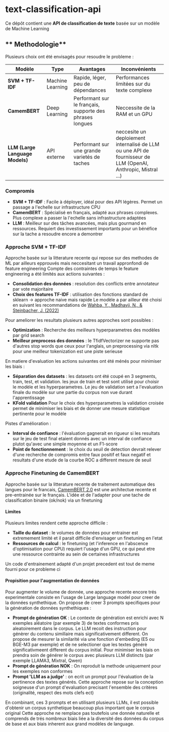 # text-classification-api 

Ce dépôt contient une **API de classification de texte** basée sur un modèle de Machine Learning


## ** Methodologie**  

Plusieurs choix ont été envisagés pour resoudre le probleme :

| Modèle | Type             | Avantages                                              | Inconvénients                                                                                                 |
|--------|------------------|--------------------------------------------------------|---------------------------------------------------------------------------------------------------------------|
| **SVM + TF-IDF** | Machine Learning | Rapide, léger, peu de dépendances                      | Performances limitées sur du texte complexe                                                                   |
| **CamemBERT** | Deep Learning    | Performant sur le français, supporte des phrases longues | Neccessite de la RAM et un GPU                                                                                |
| **LLM (Large Language Models)** | API externe      | Performant sur une grande varietés de taches           | neccesite un deploiement internalisé de LLM ou une API de fournisseur de LLM (OpenAI, Anthropic, Mistral ...) |

### **Compromis**  
- **SVM + TF-IDF** : Facile à déployer, idéal pour des API légères. Permet un passage a l'echelle sur infrastructure CPU
- **CamemBERT** : Spécialisé en français, adapté aux phrases complexes.  Plus complexe a passer la l'echelle sans infrastructure adaptées
- **LLM** : Meilleur sur des tâches avancées, mais plus gourmand en ressources. Requiert des investissement importants pour un bénéfice sur la tache a resoudre encore a demontrer

### **Approche SVM + TF-IDF**

Approche basée sur la litterature recente qui repose sur des methodes de ML par ailleurs epprouvés mais neccesitant un travail appronfondi de feature engineering
Compte des contraintes de temps le feature engineering a été limités aux actions suivantes :
- **Consolidation des données** : resolution des conflicts entre annotateur par vote majoritaire
- **Choix des features TF-IDF** : utilisation des fonctions standard de sklearn -> approche naive mais rapide
Le modèle a par ailleur été choisi en suivant les recommandations de [Wahba, Y., Madhavji, N., & Steinbacher, J. (2022)](https://arxiv.org/abs/2211.02563v1)

Pour ameliorer les resultats plusieurs autres approches sont possibles :

- **Optimization** : Recherche des meilleurs hyperparametres des modèles par grid search
- **Meilleur preprocess des données** : le TfidfVectorizer ne supporte pas d'autres stop words que ceux pour l'anglais, un preprocessing via nltk pour une meilleur tokenization est une piste serieuse

En matiere d'evaluation les actions suivantes ont été ménés pour minimiser les biais :

- **Séparation des datasets** : les datasets ont été coupé en 3 segments, train, test, et validation. les jeux de train et test sont utilisé pour choisir le modèle et les hyperparametres. Le jeu de validation sert a l'evaluation finale du modèle sur une partie du corpus non vue durant l'apprentissage
- **KFold validation** Pour le choix des hyperparametres la validation croisée permet de minimiser les biais et de donner une mesure statistique pertinente pour le modèle

Pistes d'amélioration :

- **Interval de confiance** : l'évaluation gagnerait en rigueur si les resultats sur le jeu de test final
etaient donnés avec un interval de confiance plutot qu'avec une simple moyenne et un F1-score
- **Point de fonctionnement** : le choix du seuil de detection devrait relever d'une recherche de compromis entre faux positif et faux negatif et resultats d'une etude de la courbe ROC a different mesure de seuil

### **Approche Finetuning de CamemBERT**

Approche basée sur la litterature recente de traitement automatique des langues pour le francais,
[CamemBERT 2.0](https://arxiv.org/abs/2411.08868) est une architectue recente et pre-entrainée sur le français.
L'idée et de l'adapter pour une tache de classification binaire (ok/nok) via un finetuning

#### **Limites**

Plusieurs limites rendent cette approche difficile :

- **Taille du dataset** : le volumes de données pour entrainer est extremement limité et il parait difficile d'envisager un finetuning en l'etat
- **Ressources de calcul** : le finetuning (et l'inference en l'abscence d'optimisation pour CPU) requiert 
l'usage d'un GPU, ce qui peut etre une ressource contrainte au sein de certaines infrastructures

Un code d'entrainement adapté d'un projet precedent est tout de meme fourni pour ce probleme ci 

#### **Propisition pour l'augmentation de données**

Pour augmenter le volume de donnée, une approche recente encore trés experimentale consiste en l'usage de Large language model pour creer de la données synthethique.
On propose de creer 3 prompts specifiques pour la génération de données synthethiques :

- **Prompt de génération OK** : Le contexte de génération est enrichi avec N exemples aléatoire (par exemple 3) de textes conformes pris aleatoirement
dans le corpus. Le LLM recoit des instruction pour génèrer du contenu simillaire mais significativement different.
On propose de mesurer la similarité via une fonction d'embeding (E5 ou BGE-M3 par exemple) et de ne selectioner que les textes générè significativmeent different du corpus initial.
Pour minimiser les biais on prendra soin de générer le corpus avec plusieurs LLM distincts (par exemple LLAMA3, Mixtral, Qwen)
- **Prompt de génération NOK** : On reproduit la methode uniquement pour les exemples non conformes
- **Prompt 'LLM as a judge'** : on ecrit un prompt pour l'évaluation de la pertinence des textes générés.
Cette approche repose sur la conception soigneuse d'un prompt d'evaluation precisant l'ensemble des critères (originalité, respect des mots clefs ect) 

En combinant, ces 3 prompts et en utilisant plusieurs LLMs, il est possible d'obtenir un corpus synthetique beaucoup plus important que le corpus original
Cette approche ne remplace pas toutefois une donnée naturelle et comprends de trés nombreux biais liée a la diversité des données du corpus de base et aux biais inherent aux grand modèles de language.






